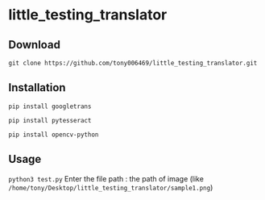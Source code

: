 # little_testing_translator

## Download
   ```git clone https://github.com/tony006469/little_testing_translator.git```
 
## Installation
   ```pip install googletrans```
   
   ```pip install pytesseract```
   
   ```pip install opencv-python```
 
## Usage 
   `python3 test.py`
    Enter the file path : the path of image (like `/home/tony/Desktop/little_testing_translator/sample1.png`)
    
   
